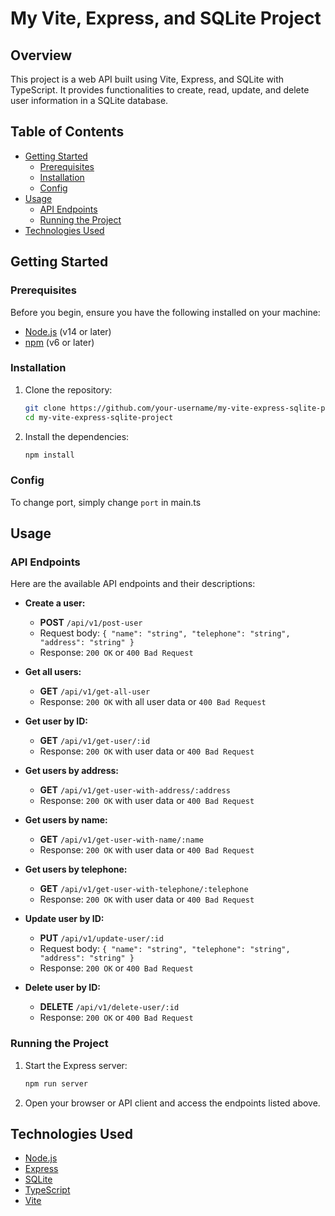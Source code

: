 # My Vite, Express, and SQLite Project

## Overview

This project is a web API built using Vite, Express, and SQLite with TypeScript. It provides functionalities to create, read, update, and delete user information in a SQLite database.

## Table of Contents

- [Getting Started](#getting-started)
  - [Prerequisites](#prerequisites)
  - [Installation](#installation)
  - [Config](#config)
- [Usage](#usage)
  - [API Endpoints](#api-endpoints)
  - [Running the Project](#running-the-project)
- [Technologies Used](#technologies-used)

## Getting Started

### Prerequisites

Before you begin, ensure you have the following installed on your machine:

- [Node.js](https://nodejs.org/) (v14 or later)
- [npm](https://www.npmjs.com/) (v6 or later)

### Installation

1. Clone the repository:
   ```sh
   git clone https://github.com/your-username/my-vite-express-sqlite-project.git
   cd my-vite-express-sqlite-project
   ```

2. Install the dependencies:
   ```sh
   npm install
   ```

### Config
To change port, simply change `port` in main.ts

## Usage

### API Endpoints

Here are the available API endpoints and their descriptions:

- **Create a user:**
  - **POST** `/api/v1/post-user`
  - Request body: `{ "name": "string", "telephone": "string", "address": "string" }`
  - Response: `200 OK` or `400 Bad Request`

- **Get all users:**
  - **GET** `/api/v1/get-all-user`
  - Response: `200 OK` with all user data or `400 Bad Request`

- **Get user by ID:**
  - **GET** `/api/v1/get-user/:id`
  - Response: `200 OK` with user data or `400 Bad Request`

- **Get users by address:**
  - **GET** `/api/v1/get-user-with-address/:address`
  - Response: `200 OK` with user data or `400 Bad Request`

- **Get users by name:**
  - **GET** `/api/v1/get-user-with-name/:name`
  - Response: `200 OK` with user data or `400 Bad Request`

- **Get users by telephone:**
  - **GET** `/api/v1/get-user-with-telephone/:telephone`
  - Response: `200 OK` with user data or `400 Bad Request`

- **Update user by ID:**
  - **PUT** `/api/v1/update-user/:id`
  - Request body: `{ "name": "string", "telephone": "string", "address": "string" }`
  - Response: `200 OK` or `400 Bad Request`

- **Delete user by ID:**
  - **DELETE** `/api/v1/delete-user/:id`
  - Response: `200 OK` or `400 Bad Request`

### Running the Project

1. Start the Express server:
   ```sh
   npm run server
   ```

2. Open your browser or API client and access the endpoints listed above.


## Technologies Used

- [Node.js](https://nodejs.org/)
- [Express](https://expressjs.com/)
- [SQLite](https://www.sqlite.org/index.html)
- [TypeScript](https://www.typescriptlang.org/)
- [Vite](https://vitejs.dev/)

